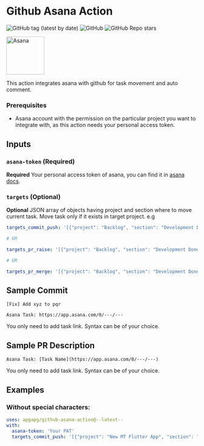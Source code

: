 
# Github Asana Action 
![GitHub tag (latest by date)](https://img.shields.io/github/v/tag/apgapg/github-asana-action) ![GitHub](https://img.shields.io/github/license/apgapg/github-asana-action) ![GitHub Repo stars](https://img.shields.io/github/stars/apgapg/github-asana-action?style=social)

<img src="https://user-images.githubusercontent.com/13887407/112085815-2e77af80-8bb1-11eb-9100-973cd024f9d5.png"  height = "100" alt="Asana">

This action integrates asana with github for task movement and auto comment.

### Prerequisites

- Asana account with the permission on the particular project you want to integrate with, as this action needs your personal access token.

## Inputs

### `asana-token` (Required)

**Required** Your personal access token of asana, you can find it in [asana docs](https://developers.asana.com/docs/#authentication-basics).

### `targets` (Optional)

**Optional** JSON array of objects having project and section where to move current task. Move task only if it exists in target project. e.g 
```yaml
targets_commit_push: '[{"project": "Backlog", "section": "Development Done"}, {"project": "Current Sprint", "section": "In Review"'

# OR

targets_pr_raise: '[{"project": "Backlog", "section": "Development Done"}, {"project": "Current Sprint", "section": "In Review"}]'

# OR

targets_pr_merge: '[{"project": "Backlog", "section": "Development Done"}, {"project": "Current Sprint", "section": "In Review"}]'
```

## Sample Commit

```
[Fix] Add xyz to pqr

Asana Task: https://app.asana.com/0/---/---
```

You only need to add task link. Syntax can be of your choice.

## Sample PR Description

```
Asana Task: [Task Name](https://app.asana.com/0/---/---)
```

You only need to add task link. Syntax can be of your choice.

## Examples

### Without special characters:

```yaml
uses: apgapg/github-asana-action@--latest--
with:
  asana-token: 'Your PAT'
  targets_commit_push: '[{"project": "New MT Flutter App", "section": "Development Done"}, {"project": "Current Sprint", "section": "In Review"}]'
```
